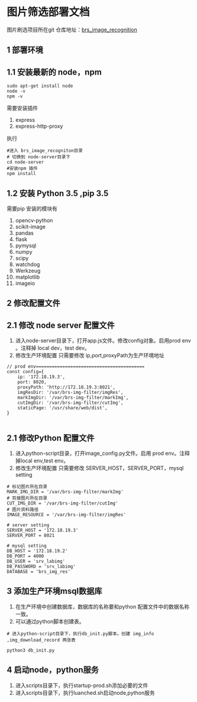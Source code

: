# 图片筛选部署文档

图片刷选项目所在git 仓库地址：[brs_image_recognition](http://git.beiruosi.wang:3000/j100057/brs_image_recognition.git)

## 1 部署环境
## 1.1 安装最新的 node，npm
```
sudo apt-get install node 
node -v
npm -v
```
需要安装插件
1. express
2. express-http-proxy

执行
```
#进入 brs_image_recogniton目录
# 切换到 node-server目录下
cd node-server
#安装npm 插件
npm install

```

## 1.2 安装 Python 3.5 ,pip 3.5
需要pip 安装的模块有
1. opencv-python
2. scikit-image
3. pandas
4. flask
5. pymysql
6. numpy
7. scipy
8. watchdog
9. Werkzeug
10. matplotlib
11. imageio

##  2 修改配置文件
## 2.1 修改 node server 配置文件
1. 进入node-server目录下，打开app.js文件。修改config对象。启用prod env 。注释掉 local dev，test dev。
2. 修改生产环境配置
只需要修改 ip,port,proxyPath为生产环境地址

```
// prod env=========================================
const config={
    ip: '172.18.19.3',
    port: 8020,
    proxyPath: 'http://172.18.19.3:8021',
    imgResDir: '/var/brs-img-filter/imgRes',
    markImgDir: '/var/brs-img-filter/markImg',
    cutImgDir: '/var/brs-img-filter/cutImg',
    staticPage: '/usr/share/web/dist',
}


```
## 2.1 修改Python 配置文件
1. 进入python-script目录，打开image_config.py文件。启用 prod env。注释掉local env,test env。
2. 修改生产环境配置
只需要修改 SERVER_HOST，SERVER_PORT，mysql setting
```
# 标记图片所在目录
MARK_IMG_DIR = '/var/brs-img-filter/markImg'
# 剪接图片所在目录
CUT_IMG_DIR = '/var/brs-img-filter/cutImg'
# 图片资料路径
IMAGE_RESOURCE = '/var/brs-img-filter/imgRes'

# server setting
SERVER_HOST = '172.18.19.3'
SERVER_PORT = 8021

# mysql setting
DB_HOST = '172.18.19.2'
DB_PORT = 4000
DB_USER = 'srv_labimg'
DB_PASSWORD = 'srv_labimg'
DATABASE = 'brs_img_res'

```

## 3 添加生产环境msql数据库
1. 在生产环境中创建数据库，数据库的名称要和python 配置文件中的数据名称一致。
2. 可以通过python脚本创建表。
```
# 进入python-script目录下，执行db_init.py脚本。创建 img_info ,img_download_record 两张表

python3 db_init.py

```
## 4 启动node，python服务
1. 进入scripts目录下，执行startup-prod.sh添加必要的文件
2. 进入scripts目录下，执行luanched.sh启动node,python服务
